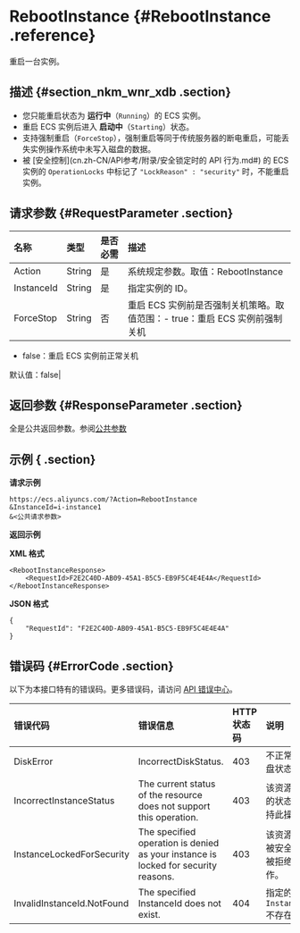 # RebootInstance {#RebootInstance .reference}

重启一台实例。

## 描述 {#section_nkm_wnr_xdb .section}

-   您只能重启状态为 **运行中**（`Running`）的 ECS 实例。
-   重启 ECS 实例后进入 **启动中**（`Starting`）状态。
-   支持强制重启（`ForceStop`），强制重启等同于传统服务器的断电重启，可能丢失实例操作系统中未写入磁盘的数据。
-   被 [安全控制](cn.zh-CN/API参考/附录/安全锁定时的 API 行为.md#) 的 ECS 实例的 `OperationLocks` 中标记了 `"LockReason" : "security"` 时，不能重启实例。

## 请求参数 {#RequestParameter .section}

|名称|类型|是否必需|描述|
|:-|:-|:---|:-|
|Action|String|是|系统规定参数。取值：RebootInstance|
|InstanceId|String|是|指定实例的 ID。|
|ForceStop|String|否|重启 ECS 实例前是否强制关机策略。取值范围：-   true：重启 ECS 实例前强制关机
-   false：重启 ECS 实例前正常关机

默认值：false|

## 返回参数 {#ResponseParameter .section}

全是公共返回参数。参阅[公共参数](cn.zh-CN/API参考/调用方式/公共参数.md#commonResponseParameters)

## 示例 { .section}

**请求示例** 

```
https://ecs.aliyuncs.com/?Action=RebootInstance
&InstanceId=i-instance1
&<公共请求参数>
```

**返回示例**

 **XML 格式** 

```
<RebootInstanceResponse>
    <RequestId>F2E2C40D-AB09-45A1-B5C5-EB9F5C4E4E4A</RequestId>
</RebootInstanceResponse>
```

 **JSON 格式** 

```
{
    "RequestId": "F2E2C40D-AB09-45A1-B5C5-EB9F5C4E4E4A"
}
```

## 错误码 {#ErrorCode .section}

以下为本接口特有的错误码。更多错误码，请访问 [API 错误中心](https://error-center.aliyun.com/status/product/Ecs)。

|错误代码|错误信息|HTTP 状态码|说明|
|:---|:---|:-------|:-|
|DiskError|IncorrectDiskStatus.|403|不正常的磁盘状态。|
|IncorrectInstanceStatus|The current status of the resource does not support this operation.|403|该资源目前的状态不支持此操作。|
|InstanceLockedForSecurity|The specified operation is denied as your instance is locked for security reasons.|403|该资源目前被安全锁定被拒绝操作。|
|InvalidInstanceId.NotFound|The specified InstanceId does not exist.|404|指定的 `InstanceId` 不存在。|

